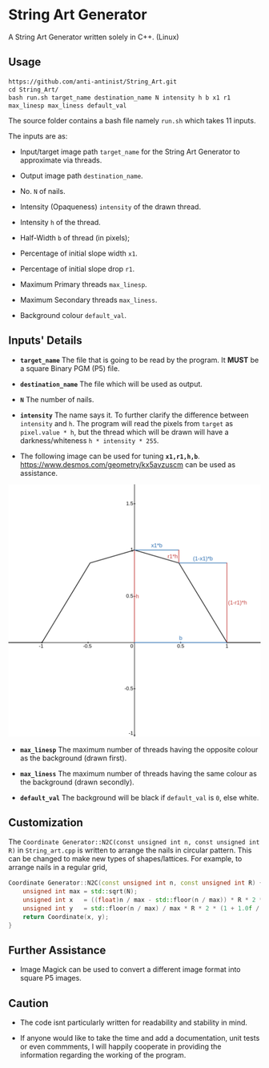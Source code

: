 
# String Art Generator

A String Art Generator written solely in C++. (Linux)

## Usage

```
https://github.com/anti-antinist/String_Art.git
cd String_Art/
bash run.sh target_name destination_name N intensity h b x1 r1 max_linesp max_liness default_val
```

The source folder contains a bash file namely `run.sh` which takes 11 inputs.

The inputs are as:

- Input/target image path `target_name` for the String Art Generator to approximate via threads.

- Output image path `destination_name`.

- No. `N` of nails.

- Intensity (Opaqueness) `intensity` of the drawn thread.

- Intensity `h` of the thread.

- Half-Width `b` of thread (in pixels);

- Percentage of initial slope width `x1`.

- Percentage of initial slope drop `r1`.

- Maximum Primary threads `max_linesp`.

- Maximum Secondary threads `max_liness`.

- Background colour `default_val`.

## Inputs' Details

-  **`target_name`**  The file that is going to be read by the program. It **MUST** be a square Binary PGM (P5) file.

- **`destination_name`** The file which will be used as output.

- **`N`** The number of nails.

- **`intensity`** The name says it. To further clarify the difference between `intensity` and `h`. The program will read the pixels from `target` as `pixel.value * h`, but the thread which will be drawn will have a darkness/whiteness `h * intensity * 255`.

- The following image can be used for tuning **`x1,r1,h,b`**. https://www.desmos.com/geometry/kx5avzuscm can be used as assistance. 

![title](Help/image.png)

- **`max_linesp`** The maximum number of threads having the opposite colour as the background (drawn first).

- **`max_liness`** The maximum number of threads having the same colour as the background (drawn secondly).

- **`default_val`** The background will be black if `default_val` is `0`, else white.

## Customization

The ``Coordinate Generator::N2C(const unsigned int n, const unsigned int R)`` in `String_art.cpp` is written to arrange the nails in circular pattern. This can be changed to make new types of shapes/lattices. For example, to arrange nails in a regular grid,

```cpp
Coordinate Generator::N2C(const unsigned int n, const unsigned int R) {
	unsigned int max = std::sqrt(N);
	unsigned int x	 = ((float)n / max - std::floor(n / max)) * R * 2 * (1 + 1.0f / (max - 1));
	unsigned int y	 = std::floor(n / max) / max * R * 2 * (1 + 1.0f / (max - 1));
	return Coordinate(x, y);
}
```
## Further Assistance 

- Image Magick can be used to convert a different image format into square P5 images.

## Caution

- The code isnt particularly written for readability and stability in mind.
  
- If anyone would like to take the time and add a documentation, unit tests or even commments, I will happily cooperate in providing the information regarding the working of the program. 
